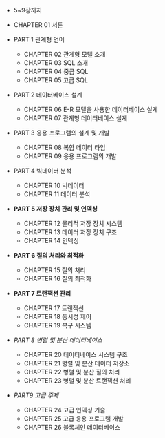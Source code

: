 
- 5~9장까지

- CHAPTER 01 서론
- PART 1 관계형 언어
	- CHAPTER 02 관계형 모델 소개   
	- CHAPTER 03 SQL 소개    
	- CHAPTER 04 중급 SQL  
	- CHAPTER 05 고급 SQL  
- PART 2 데이터베이스 설계  
	- CHAPTER 06 E-R 모델을 사용한 데이터베이스 설계  
	- CHAPTER 07 관계형 데이터베이스 설계  
- PART 3 응용 프로그램의 설계 및 개발  
	- CHAPTER 08 복합 데이터 타입  
	- CHAPTER 09 응용 프로그램의 개발  
- PART 4 빅데이터 분석
	- CHAPTER 10 빅데이터  
	- CHAPTER 11 데이터 분석   
- **PART 5 저장 장치 관리 및 인덱싱**  
	- CHAPTER 12 물리적 저장 장치 시스템  
	- CHAPTER 13 데이터 저장 장치 구조  
	- CHAPTER 14 인덱싱
- **PART 6 질의 처리와 최적화**
	- CHAPTER 15 질의 처리  
	- CHAPTER 16 질의 최적화  
- **PART 7 트랜잭션 관리**  
	- CHAPTER 17 트랜잭션  
	- CHAPTER 18 동시성 제어  
	- CHAPTER 19 복구 시스템  
- *PART 8 병렬 및 분산 데이터베이스*
	- CHAPTER 20 데이터베이스 시스템 구조  
	- CHAPTER 21 병렬 및 분산 데이터 저장소  
	- CHAPTER 22 병렬 및 분산 질의 처리  
	- CHAPTER 23 병렬 및 분산 트랜잭션 처리  
- *PART9 고급 주제*
	- CHAPTER 24 고급 인덱싱 기술  
	- CHAPTER 25 고급 응용 프로그램 개발  
	- CHAPTER 26 블록체인 데이터베이스
